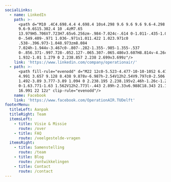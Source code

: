```yaml
---
socialLinks:
  - name: LinkedIn
    path: >-
      <path d="M10 .4C4.698.4.4 4.698.4 10s4.298 9.6 9.6 9.6 9.6-4.298
      9.6-9.6S15.302.4 10 .4zM7.65
      13.979H5.706V7.723H7.65v6.256zm-.984-7.024c-.614 0-1.011-.435-1.011-.973
      0-.549.409-.971 1.036-.971s1.011.422 1.023.971c0
      .538-.396.973-1.048.973zm8.084
      7.024h-1.944v-3.467c0-.807-.282-1.355-.985-1.355-.537
      0-.856.371-.997.728-.052.127-.065.307-.065.486v3.607H8.814v-4.26c0-.781-.025-1.434-.051-1.996h1.689l.089.869h.039c.256-.408.883-1.01
      1.932-1.01 1.279 0 2.238.857 2.238 2.699v3.699z"/>
    link: 'https://www.linkedin.com/company/operationair/'
  - path: >-
      <path fill-rule="evenodd" d="M22 12c0-5.523-4.477-10-10-10S2 6.477 2 12c0
      4.991 3.657 9.128 8.438 9.878v-6.987h-2.54V12h2.54V9.797c0-2.506
      1.492-3.89 3.777-3.89 1.094 0 2.238.195 2.238.195v2.46h-1.26c-1.243
      0-1.63.771-1.63 1.562V12h2.773l-.443 2.89h-2.33v6.988C18.343 21.128 22
      16.991 22 12z" clip-rule="evenodd"/>
    name: Facebook
    link: 'https://www.facebook.com/OperationAIR.TUDelft'
footerMenu:
  titleLeft: Aanpak
  titleRight: Team
  itemsLeft:
    - title: Visie & Missie
      route: /over
    - title: FAQ
      route: /veelgestelde-vragen
  itemsRight:
    - title: Samenstelling
      route: /team
    - title: Blog
      route: /ontwikkelingen
    - title: Contact
      route: /contact
---
```

